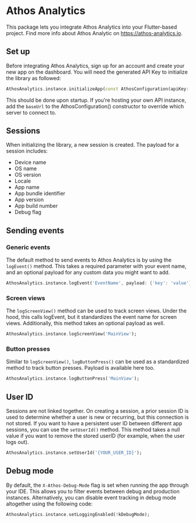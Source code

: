# Athos Analytics
This package lets you integrate Athos Analytics into your Flutter-based project. Find more info about Athos Analytic on https://athos-analytics.io.

## Set up
Before integrating Athos Analytics, sign up for an account and create your new app on the dashboard. You will need the generated API Key to initialize
the library as followed:

```dart
AthosAnalytics.instance.initializeApp(const AthosConfiguration(apiKey: '{YOUR_API_KEY}'));
```

This should be done upon startup. If you're hosting your own API instance, add the `baseUrl` to the AthosConfiguration() constructor to override
which server to connect to.

## Sessions
When initializing the library, a new session is created. The payload for a session includes:

- Device name
- OS name
- OS version
- Locale
- App name
- App bundle identifier
- App version
- App build number
- Debug flag

## Sending events

### Generic events
The default method to send events to Athos Analytics is by using the `logEvent()` method. This takes a required parameter with your event name,
and an optional payload for any custom data you might want to add.

```dart
AthosAnalytics.instance.logEvent('EventName', payload: {'key': 'value'});
```

### Screen views
The `logScreenView()` method can be used to track screen views. Under the hood, this calls logEvent, but it standardizes the event name for screen views.
Additionally, this method takes an optional payload as well.

```dart
AthosAnalytics.instance.logScreenView('MainView');
```

### Button presses
Similar to `logScreenView()`, `logButtonPress()` can be used as a standardized method to track button presses. Payload is available here too.

```dart
AthosAnalytics.instance.logButtonPress('MainView');
```

## User ID
Sessions are not linked together. On creating a session, a prior session ID is used to determine whether a user is new or recurring, but this connection is not stored. If you want to have a persistent user ID between different app sessions, you can use the `setUserId()` method. This method takes a null value if you want to remove the stored userID (for example, when the user logs out).

```dart
AthosAnalytics.instance.setUserId('{YOUR_USER_ID}');
```

## Debug mode
By default, the `X-Athos-Debug-Mode` flag is set when running the app through your IDE. This allows you to filter events between debug and production instances.
Alternatively, you can disable event tracking in debug mode altogether using the following code:

```dart
AthosAnalytics.instance.setLoggingEnabled(!kDebugMode);
```